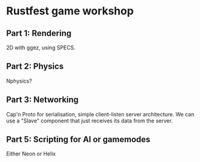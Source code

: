 # Rustfest game workshop

## Part 1: Rendering

2D with ggez, using SPECS.

## Part 2: Physics

Nphysics?

## Part 3: Networking

Cap'n Proto for serialisation, simple client-listen server architecture. We can
use a "Slave" component that just receives its data from the server.

## Part 5: Scripting for AI or gamemodes

Either Neon or Helix
